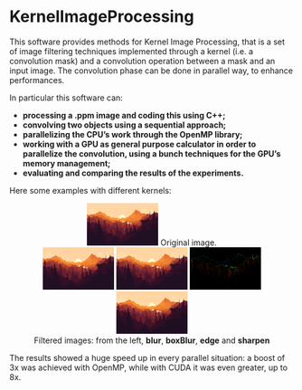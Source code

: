# KernelImageProcessing
This software provides methods for Kernel Image Processing, that is a set 
of image filtering techniques implemented through a kernel (i.e. a convolution mask)
and a convolution operation between a mask and an input image. The convolution 
phase can be done in parallel way, to enhance performances.

In particular this software can:

- **processing a .ppm image and coding this using C++;**
- **convolving two objects using a sequential approach;**
- **parallelizing the CPU’s work through the OpenMP library;**
- **working with a GPU as general purpose calculator in order to parallelize the convolution, using a bunch techniques for the GPU’s memory management;**
- **evaluating and comparing the results of the experiments.**

Here some examples with different kernels:

<div align="center">

<img src="demoImages/ridSunset.png" width="25%"/>
Original image.

</div>

<div align="center">

<div>
<img src="demoImages/sequential_blur.png" width="25%"/>
<img src="demoImages/sequential_boxBlur.png" width="25%""/>
<img src="demoImages/sequential_edge.png" width="25%""/>
<img src="demoImages/sequential_sharpen.png" width="25%""/>
</div>
Filtered images: from the left, <b>blur</b>, <b>boxBlur</b>, <b>edge</b> and <b>sharpen</b>

</div>

The results showed a huge speed up in every parallel
situation: a boost of 3x was achieved with OpenMP, while
with CUDA it was even greater, up to 8x.